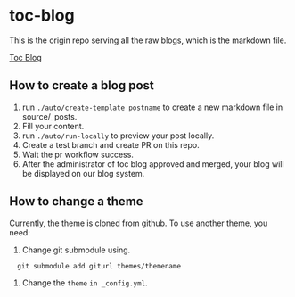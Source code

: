 # toc-blog

This is the origin repo serving all the raw blogs, which is the markdown file.

[Toc Blog](https://blog.toc-platform.com/)

## How to create a blog post

1. run `./auto/create-template postname` to create a new markdown file in source/_posts.
1. Fill your content.
1. run `./auto/run-locally` to preview your post locally.
1. Create a test branch and create PR on this repo.
1. Wait the pr workflow success.
1. After the administrator of toc blog approved and merged, your blog will be displayed on our blog system.

## How to change a theme

Currently, the theme is cloned from github. To use another theme, you need:

1. Change git submodule using.

```
  git submodule add giturl themes/themename
```

1. Change the `theme` `in _config.yml`.
